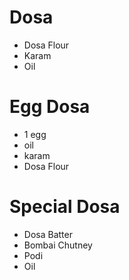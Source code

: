 # Dosa

* Dosa Flour
* Karam
* Oil

# Egg Dosa
* 1 egg
* oil
* karam
* Dosa Flour

# Special Dosa
* Dosa Batter
* Bombai Chutney
* Podi
* Oil